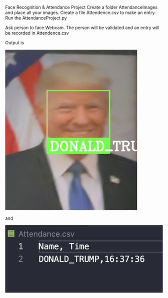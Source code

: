 Face Recognition & Attendance Project
Create a folder AttendanceImages and place all your images.
Create a file Attendence.csv to make an entry.
Run the AttendanceProject.py

Ask person to face Webcam. The person will be validated and an entry will be recorded in Attendence.csv

Output is

![alt text](image.png)


and 

![alt text](image-1.png)